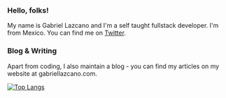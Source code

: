 ### Hello, folks! 

My name is Gabriel Lazcano and I'm a self taught fullstack developer. I'm from Mexico.  You can find me on [Twitter](https://www.twitter.com/DatsGabs).

### Blog & Writing
Apart from coding, I also maintain a blog - you can find my articles on my website at gabriellazcano.com.

[![Top Langs](https://github-readme-stats.vercel.app/api/top-langs/?username=datsgabs&layout=compact&theme=dark)](https://github.com/DatsGabs)
